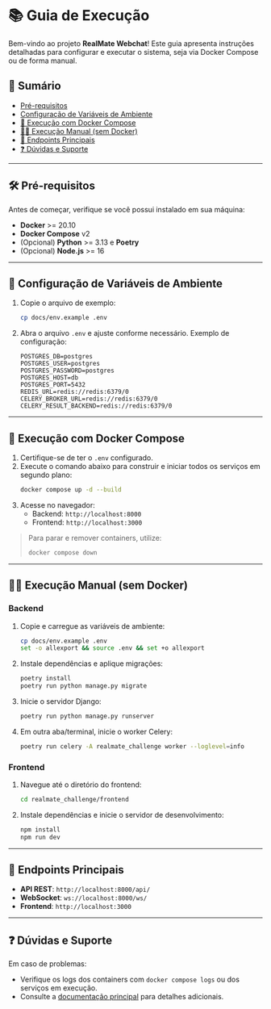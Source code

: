 # 📚 Guia de Execução

Bem-vindo ao projeto **RealMate Webchat**! Este guia apresenta instruções detalhadas para configurar e executar o sistema, seja via Docker Compose ou de forma manual.

## 📑 Sumário

- [Pré-requisitos](#pré-requisitos)
- [Configuração de Variáveis de Ambiente](#configuração-de-variáveis-de-ambiente)
- [🚀 Execução com Docker Compose](#execução-com-docker-compose)
- [🧑‍💻 Execução Manual (sem Docker)](#execução-manual-sem-docker)
- [🔗 Endpoints Principais](#endpoints-principais)
- [❓ Dúvidas e Suporte](#dúvidas-e-suporte)

---

## 🛠️ Pré-requisitos

Antes de começar, verifique se você possui instalado em sua máquina:

- **Docker** >= 20.10
- **Docker Compose** v2
- (Opcional) **Python** >= 3.13 e **Poetry**
- (Opcional) **Node.js** >= 16

---

## 🔧 Configuração de Variáveis de Ambiente

1. Copie o arquivo de exemplo:
   ```bash
   cp docs/env.example .env
   ```
2. Abra o arquivo `.env` e ajuste conforme necessário. Exemplo de configuração:
   ```dotenv
   POSTGRES_DB=postgres
   POSTGRES_USER=postgres
   POSTGRES_PASSWORD=postgres
   POSTGRES_HOST=db
   POSTGRES_PORT=5432
   REDIS_URL=redis://redis:6379/0
   CELERY_BROKER_URL=redis://redis:6379/0
   CELERY_RESULT_BACKEND=redis://redis:6379/0
   ```

---

## 🚀 Execução com Docker Compose

1. Certifique-se de ter o `.env` configurado.
2. Execute o comando abaixo para construir e iniciar todos os serviços em segundo plano:
   ```bash
   docker compose up -d --build
   ```
3. Acesse no navegador:
   - Backend: `http://localhost:8000`
   - Frontend: `http://localhost:3000`

> Para parar e remover containers, utilize:
> ```bash
> docker compose down
> ```

---

## 🧑‍💻 Execução Manual (sem Docker)

### Backend

1. Copie e carregue as variáveis de ambiente:
   ```bash
   cp docs/env.example .env
   set -o allexport && source .env && set +o allexport
   ```
2. Instale dependências e aplique migrações:
   ```bash
   poetry install
   poetry run python manage.py migrate
   ```
3. Inicie o servidor Django:
   ```bash
   poetry run python manage.py runserver
   ```
4. Em outra aba/terminal, inicie o worker Celery:
   ```bash
   poetry run celery -A realmate_challenge worker --loglevel=info
   ```

### Frontend

1. Navegue até o diretório do frontend:
   ```bash
   cd realmate_challenge/frontend
   ```
2. Instale dependências e inicie o servidor de desenvolvimento:
   ```bash
   npm install
   npm run dev
   ```

---

## 🔗 Endpoints Principais

- **API REST**: `http://localhost:8000/api/`
- **WebSocket**: `ws://localhost:8000/ws/`
- **Frontend**: `http://localhost:3000`

---

## ❓ Dúvidas e Suporte

Em caso de problemas:

- Verifique os logs dos containers com `docker compose logs` ou dos serviços em execução.
- Consulte a [documentação principal](../README.md) para detalhes adicionais.